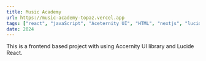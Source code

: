 ```yaml
---
title: Music Academy
url: https://music-academy-topaz.vercel.app
tags: ["react", "javaScript", "Aceternity UI", "HTML", "nextjs", "lucideReact","MagicUI"]
date: 2024
---
```


This is a frontend based project with using Accernity UI library and Lucide React.
